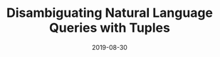 ---
title: "Disambiguating Natural Language Queries with Tuples"
collection: publications
permalink: /publication/2019-08-30-litmus-cast
date: 2019-08-30
type: 'Short Paper'
venue: 'CAST 2019 @ VLDB'
paperurl: '/assets/files/litmus_cast2019.pdf'
slidesurl: '/assets/files/litmus_cast2019_slides.pdf'
codeurl: 'https://github.com/umich-dbgroup/litmus'
authors: '<strong>Christopher Baik</strong>, Zhongjun Jin, and Michael Cafarella'
---